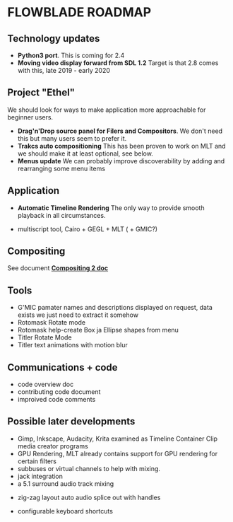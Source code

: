 # FLOWBLADE ROADMAP


## Technology updates
* **Python3 port**. This is coming for 2.4
* **Moving video display forward from SDL 1.2** Target is that 2.8 comes with this, late 2019 - early 2020

## Project "Ethel"
We should look for ways to make application more approachable for beginner users.

* **Drag'n'Drop source panel for Filers and Compositors**. We don't need this but many users seem to prefer it.
* **Trakcs auto compositioning** This has been proven to work on MLT and we should make it at least optional, see below.
* **Menus update** We can probably improve discoverability by adding and rearranging some menu items

## Application
- **Automatic Timeline Rendering** The only way to provide smooth playback in all circumstances. 
* multiscript tool, Cairo + GEGL + MLT ( + GMIC?)

## Compositing
See document **[Compositing 2 doc](./Compositing_2.md)**


## Tools
* G'MIC pamater names and descriptions displayed on request, data exists we just need to extract it  somehow
* Rotomask Rotate mode
* Rotomask help-create Box ja Ellipse shapes from menu
* Titler Rotate Mode
* Titler text animations with motion blur

## Communications + code 
  * code overview doc
  * contributing code document 
  * improived code comments

## Possible later developments

* Gimp, Inkscape, Audacity, Krita examined as Timeline Container Clip media creator programs
* GPU Rendering, MLT already contains support for GPU rendering for certain filters
* subbuses or virtual channels to help with mixing.
* jack integration
* a 5.1 surround audio track mixing
- zig-zag layout auto audio splice out with handles
* configurable keyboard shortcuts

